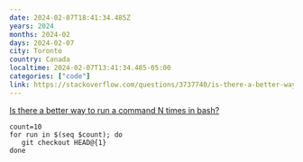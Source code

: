 ```yaml
---
date: 2024-02-07T18:41:34.485Z
years: 2024
months: 2024-02
days: 2024-02-07
city: Toronto
country: Canada
localtime: 2024-02-07T13:41:34.485-05:00
categories: ["code"]
link: https://stackoverflow.com/questions/3737740/is-there-a-better-way-to-run-a-command-n-times-in-bash
---
```

[Is there a better way to run a command N times in bash?](https://stackoverflow.com/questions/3737740/is-there-a-better-way-to-run-a-command-n-times-in-bash)

```
count=10
for run in $(seq $count); do
   git checkout HEAD@{1}
done
```
